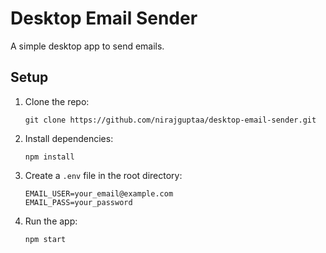 # Desktop Email Sender

A simple desktop app to send emails.

## Setup

1. Clone the repo:
   ```
   git clone https://github.com/nirajguptaa/desktop-email-sender.git
   
   ```

2. Install dependencies:
   ```
   npm install
   ```

3. Create a `.env` file in the root directory:
   ```
   EMAIL_USER=your_email@example.com
   EMAIL_PASS=your_password
   ```

4. Run the app:
   ```
   npm start
   ```

